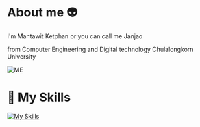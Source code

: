 # About me 👽
I'm Mantawit Ketphan or you can call me Janjao

from Computer Engineering and Digital technology Chulalongkorn University

![ME](https://scontent.fbkk5-4.fna.fbcdn.net/v/t39.30808-1/449213101_1870565466771037_4103272726868084476_n.jpg?stp=dst-jpg_s200x200&_nc_cat=110&ccb=1-7&_nc_sid=0ecb9b&_nc_eui2=AeHhuKgxCd2R0Nyp3J5jV3KNdiDRkIs4SG52INGQizhIbpkVvXbQqCGsOhHgKwRz3VOuOzYX6xgV72YPF-VUoSi5&_nc_ohc=IQpS30_GdHkQ7kNvgG88Y_2&_nc_ht=scontent.fbkk5-4.fna&oh=00_AYCczL6siKq1R-ZmOfISl7eERhdW0aRaOStRLDJ1vgEpgg&oe=66CDFDA1)


# 💫 My Skills 
[![My Skills](https://skillicons.dev/icons?i=c,cpp&theme=light)](https://skillicons.dev)
